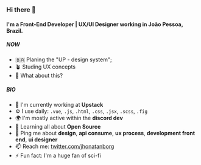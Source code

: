 


### Hi there 👋

#### I'm a Front-End Developer | UX/UI Designer working in João Pessoa, Brazil.

##### NOW

- 🇧🇷  Planing the "UP - design system";
- 🪴 Studing UX concepts
- 🍑 What about this?

##### BIO

- 🏢 I'm currently working at **Upstack**
- ⚙️ I use daily: `.vue`, `.js`, `.html`, `.css`, `.jsx`, `.scss`, `.fig`
- 🌍 I'm mostly active within the **discord dev**
- 🌱 Learning all about **Open Source**
- 💬 Ping me about **design**, **api consume**, **ux process**, **development front end**, **ui designer**
- 📫 Reach me: [twitter.com/jhonatanborg](https://twitter.com/jhonatanborg)
- ⚡️ Fun fact: I'm a huge fan of sci-fi

